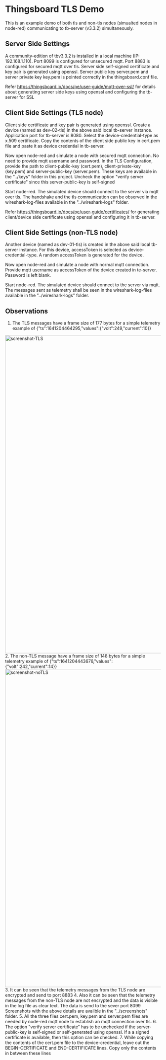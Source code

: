 # Thingsboard TLS Demo
This is an example demo of both tls and non-tls nodes (simualted nodes in node-red) communicating to tb-server (v3.3.2) simultaneously.

## Server Side Settings
A community-edition of tbv3.3.2 is installed in a local machine (IP: 192.168.1.110). Port 8099 is configured for unsecured mqtt. Port 8883 is configured for secured mqtt over tls.
Server side self-signed certificate and key pair is generated using openssl. Server public key server.pem and server private key key.pem is pointed correctly in the thingsboard.conf file.

Refer https://thingsboard.io/docs/pe/user-guide/mqtt-over-ssl/ for details about generating server side keys using openssl and configuring the tb-server for SSL

## Client Side Settings (TLS node)
Client side certificate and key pair is generated using openssl.
Create a device (named as dev-02-tls) in the above said local tb-server instance. Application port for tb-server is 8080.
Select the device-credential-type as x.509 certificate.
Copy the contents of the client side public key in cert.pem file and paste it as device credential in tb-server.

Now open node-red and simulate a node with secured mqtt connection.
No need to provide mqtt username and password.
In the TLS Configuration, provide the path to client-public-key (cert.pem), client-private-key (key.pem) and server-public-key (server.pem). These keys are available in the "../keys" folder in this project.
Uncheck the option "verify server certificate" since this server-public-key is self-signed

Start node-red.
The simulated device should connect to the server via mqtt over tls.
The handshake and the tls communication can be observed in the wireshark-log-files available in the "../wireshark-logs" folder.

Refer https://thingsboard.io/docs/pe/user-guide/certificates/ for generating client/device side certificate using openssl and configuring it in tb-server.

## Client Side Settings (non-TLS node)
Another device (named as dev-01-tls) is created in the above said local tb-server instance.
For this device, accessToken is selected as device-credential-type.
A random accessToken is generated for the device.

Now open node-red and simulate a node with normal mqtt connection.
Provide mqtt username as accessToken of the device created in te-server. Password is left blank.

Start node-red.
The simulated device should connect to the server via mqtt.
The messages sent as telemetry shall be seen in the wireshark-log-files available in the "../wireshark-logs" folder.

## Observations
1. The TLS messages have a frame size of 177 bytes for a simple telemetry example of
{"ts":1641204464295,"values":{"volt":249,"current":10}}
<img src="https://github.com/schnell-rnd/tb-tls-demo/blob/ea9a53e1f4fa3fd7524697595f0cc71c29ac5d71/screenshots/screenshot-tls-communication.png" alt="screenshot-TLS" width="1024">
2. The non-TLS message have a frame size of 148 bytes for a simple telemetry example of
{"ts":1641204443676,"values":{"volt":242,"current":14}}
<img src="https://github.com/schnell-rnd/tb-tls-demo/blob/ea9a53e1f4fa3fd7524697595f0cc71c29ac5d71/screenshots/screenshot-noTLS-communication.png" alt="screenshot-noTLS" width="1024">
3. It can be seen that the telemetry messages from the TLS node are encrypted and send to port 8883
4. Also it can be seen that the telemetry messages from the non-TLS node are not encrypted and the data
is visible in the log file as clear text. The data is send to the sever port 8099
Screenshots with the above details are availble in the "../screenshots" folder.
5. All the three files cert.pem, key.pem and server.pem files are needed by node-red mqtt node to establish an mqtt connection over tls.
6. The option "verify server certificate" has to be unchecked if the server-public-key is self-signed or self-generated using openssl. If a
  a signed certificate is available, then this option can be checked.
7. While copying the contents of the cert.pem file to the device-credential, leave out the BEGIN-CERTIFICATE and END-CERTIFICATE lines.
  Copy only the contents in between these lines